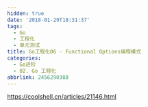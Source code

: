 ```yaml
---
hidden: true
date: '2018-01-29T18:31:37'
tags:
  - Go
  - 工程化
  - 单元测试
title: Go工程化06 - Functional Options编程模式
categories:
  - Go进阶
  - 02. Go 工程化
abbrlink: 2456290388
---
```


https://coolshell.cn/articles/21146.html